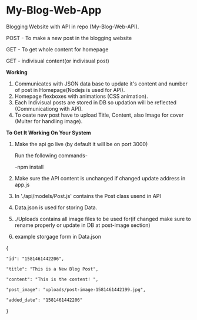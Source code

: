 # My-Blog-Web-App
Blogging Website with API in repo (My-Blog-Web-API). 

POST - To make a new post in the blogging website

GET - To get whole content for homepage

GET - indivisual content(or indivisual post)

**Working**

1. Communicates with JSON data base to update it's content and number of post in Homepage(Nodejs is used for API).
2. Homepage flexboxes with animations (CSS animation).
3. Each Indivisual posts are stored in DB so updation will be reflected (Communicationg with API).
4. To ceate new post have to upload Title, Content, also Image for cover (Multer for handling image).

**To Get It Working On Your System**
1. Make the api go live (by default it will be on port 3000)
   
   Run the following commands-
   
    -npm install
    
   
3. Make sure the API content is unchanged if changed update address in app.js
4. In './api/models/Post.js' contains the Post class usend in API
5. Data.json is used for storing Data.
6. ./Uploads contains all image files to be used for(if changed make sure to rename properly or update in DB at post-image section)
7. example storgage form in Data.json 

{

    "id": "1581461442206",
    
    "title": "This is a New Blog Post",
    
    "content": "This is the content! ",
    
    "post_image": "uploads/post-image-1581461442199.jpg",
    
    "added_date": "1581461442206"
    
}


